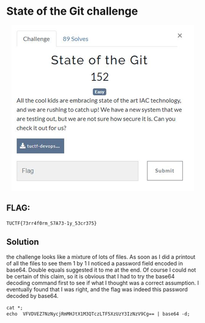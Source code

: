 # State of the Git challenge
<p align="center">
  <img src="Attachments/Description.jpg" />
</p>


## FLAG:
`TUCTF{73rr4f0rm_S7A73-1y_53cr375}`

## Solution

the challenge looks like a mixture of lots of files. As soon as I did a printout of all the files to see them 1 by 1 I noticed a password field encoded in base64. Double equals suggested it to me at the end. Of course I could not be certain of this claim, so it is obvious that I had to try the base64 decoding command first to see if what I thought was a correct assumption. I eventually found that I was right, and the flag was indeed this password decoded by base64.

```
cat *;
echo  VFVDVEZ7NzNycjRmMHJtX1M3QTczLTF5XzUzY3IzNzV9Cg== | base64 -d;
```

